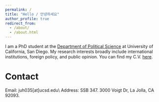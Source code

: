 ```yaml
---
permalink: /
title: "Hello / 안녕하세요"
author_profile: true
redirect_from: 
  - /about/
  - /about.html
---
```

I am a PhD student at the [Department of Political Science](https://polisci.ucsd.edu/) at University of California, San Diego. 
My research interests broadly include international institutions, foreign policy, and public opinion. 
You can find my C.V. [here](https://www.dropbox.com/scl/fi/fqwaslv8j82mex1n3ity6/cv_junyoung_2023_feb.pdf?rlkey=s153gnbc2blt6lnip1831cenq&dl=0).


Contact
======
Email: juh035[at]ucsd.edu\\
Address: SSB 347. 3000 Voigt Dr, La Jolla, CA 92093.

